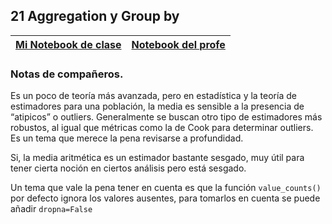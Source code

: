 ## 21 Aggregation y Group by


|[Mi Notebook de clase](My_notebooks/21_aggregation_group_by.ipynb)  |  [Notebook del profe](/Notebooks/21_groupby_pivot.ipynb) |
|---------| ----:|




### Notas de compañeros. 


Es un poco de teoría más avanzada, pero en estadística y la teoría de estimadores para una población, la media es sensible a la presencia de “atipicos” o outliers. Generalmente se buscan otro tipo de estimadores más robustos, al igual que métricas como la de Cook para determinar outliers. Es un tema que merece la pena revisarse a profundidad.

Si, la media aritmética es un estimador bastante sesgado, muy útil para tener cierta noción en ciertos análisis pero está sesgado.


Un tema que vale la pena tener en cuenta es que la función `value_counts()` por defecto ignora los valores ausentes, para tomarlos en cuenta se puede añadir `dropna=False`
